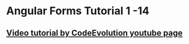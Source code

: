 # Angular Forms Tutorial 1 -14

## [Video tutorial by CodeEvolution youtube page](https://www.youtube.com/playlist?list=PLC3y8-rFHvwhwL-XH04cHOpJnkgRKykFi)
